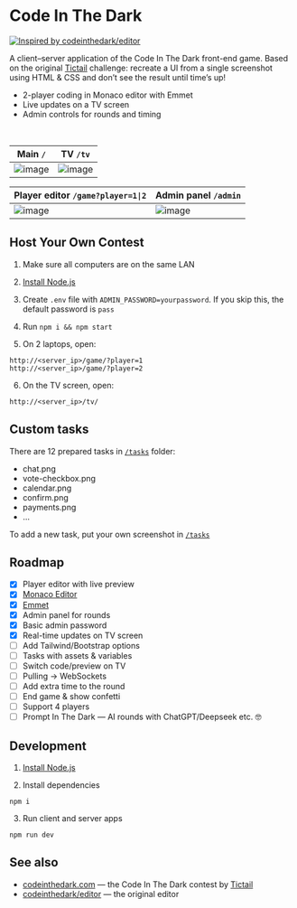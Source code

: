 # Code In The Dark

[![Inspired by codeinthedark/editor](https://img.shields.io/badge/inspired--by-codeinthedark/editor-blue)](https://github.com/codeinthedark/editor)


A client–server application of the Code In The Dark front-end game. Based on the original [Tictail](https://tictail.com/) challenge: recreate a UI from a single screenshot using HTML & CSS and don’t see the result until time’s up!

- 2-player coding in Monaco editor with Emmet
- Live updates on a TV screen
- Admin controls for rounds and timing


<br />

| Main `/` | TV `/tv` |
| --  | -- |
| ![image](https://github.com/user-attachments/assets/d131cfd2-5926-442b-a214-a64dfa346402) | ![image](https://github.com/user-attachments/assets/61b2df27-2a36-4d87-9ebc-a49637b7d46e) |



| Player editor `/game?player=1\|2` | Admin panel `/admin` |
| --  | -- |
| ![image](https://github.com/user-attachments/assets/66a1ef44-e9ee-4dbd-82ff-4a5fe8a727d5) | ![image](https://github.com/user-attachments/assets/3050bec3-0e05-48f5-bfde-b29c936e642e) |


## Host Your Own Contest

1. Make sure all computers are on the same LAN

2. [Install Node.js](https://nodejs.org/en/download)

3. Create `.env` file with `ADMIN_PASSWORD=yourpassword`. If you skip this, the default password is `pass`

4. Run `npm i && npm start`

5. On 2 laptops, open:

```
http://<server_ip>/game/?player=1
http://<server_ip>/game/?player=2
```

6. On the TV screen, open:

```
http://<server_ip>/tv/
```


## Custom tasks

There are 12 prepared tasks in [`/tasks`](https://github.com/sashachabin/code-in-the-dark/tree/master/tasks) folder:

- chat.png
- vote-checkbox.png
- calendar.png
- confirm.png
- payments.png
- …

To add a new task, put your own screenshot in [`/tasks`](https://github.com/sashachabin/code-in-the-dark/tree/master/tasks)


## Roadmap

- [x] Player editor with live preview
- [x] [Monaco Editor](https://github.com/microsoft/monaco-editor)
- [x] [Emmet](https://github.com/troy351/emmet-monaco-es)
- [x] Admin panel for rounds
- [x] Basic admin password
- [x] Real-time updates on TV screen
- [ ] Add Tailwind/Bootstrap options
- [ ] Tasks with assets & variables
- [ ] Switch code/preview on TV
- [ ] Pulling → WebSockets
- [ ] Add extra time to the round
- [ ] End game & show confetti
- [ ] Support 4 players
- [ ] Prompt In The Dark — AI rounds with ChatGPT/Deepseek etc. 🤓

## Development

1. [Install Node.js](https://nodejs.org/en/download)

2. Install dependencies

```
npm i
```

3. Run client and server apps

```
npm run dev
```

## See also

- [codeinthedark.com](http://codeinthedark.com) — the Code In The Dark contest by [Tictail](https://tictail.com/)
- [codeinthedark/editor](https://github.com/codeinthedark/editor) — the original editor  
